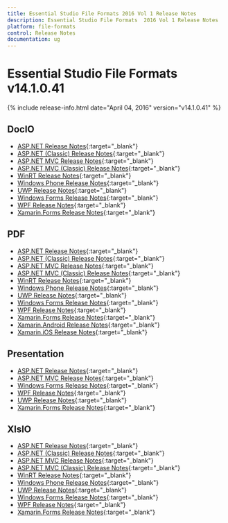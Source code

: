 ```yaml
---
title: Essential Studio File Formats 2016 Vol 1 Release Notes
description: Essential Studio File Formats  2016 Vol 1 Release Notes
platform: file-formats
control: Release Notes
documentation: ug
---
```


# Essential Studio File Formats v14.1.0.41

{% include release-info.html date="April 04, 2016" version="v14.1.0.41" %} 

## DocIO

* [ASP.NET Release Notes](/aspnet/release-notes/v14.1.0.41#docio){:target="_blank"}
* [ASP.NET (Classic) Release Notes](/aspnet-classic/release-notes/v14.1.0.41#docio){:target="_blank"}
* [ASP.NET MVC Release Notes](/aspnetmvc/release-notes/v14.1.0.41#docio){:target="_blank"}
* [ASP.NET MVC (Classic) Release Notes](/aspnetmvc-classic/release-notes/v14.1.0.41#docio){:target="_blank"}
* [WinRT Release Notes](/winrt/release-notes/v14.1.0.41#docio){:target="_blank"}
* [Windows Phone Release Notes](/wp8/release-notes/wp-winrt/v14.1.0.41#docio){:target="_blank"}
* [UWP Release Notes](/uwp/release-notes/v14.1.0.41#docio){:target="_blank"}
* [Windows Forms Release Notes](/windowsforms/release-notes/v14.1.0.41#docio){:target="_blank"}
* [WPF Release Notes](/wpf/release-notes/v14.1.0.41#docio){:target="_blank"}
* [Xamarin.Forms Release Notes](/xamarin/release-notes/v14.1.0.41#docio){:target="_blank"}

## PDF

* [ASP.NET Release Notes](/aspnet/release-notes/v14.1.0.41#pdf){:target="_blank"}
* [ASP.NET (Classic) Release Notes](/aspnet-classic/release-notes/v14.1.0.41#pdf){:target="_blank"}
* [ASP.NET MVC Release Notes](/aspnetmvc/release-notes/v14.1.0.41#pdf){:target="_blank"}
* [ASP.NET MVC (Classic) Release Notes](/aspnetmvc-classic/release-notes/v14.1.0.41#pdf){:target="_blank"}
* [WinRT Release Notes](/winrt/release-notes/v14.1.0.41#pdf){:target="_blank"}
* [Windows Phone Release Notes](/wp8/release-notes/wp-winrt/v14.1.0.41#pdf){:target="_blank"}
* [UWP Release Notes](/uwp/release-notes/v14.1.0.41#pdf){:target="_blank"}
* [Windows Forms Release Notes](/windowsforms/release-notes/v14.1.0.41#pdf){:target="_blank"}
* [WPF Release Notes](/wpf/release-notes/v14.1.0.41#pdf){:target="_blank"}
* [Xamarin.Forms Release Notes](/xamarin/release-notes/xamarin-forms/v14.1.0.41#pdf){:target="_blank"}
* [Xamarin.Android Release Notes](/xamarin-android/release-notes/v14.1.0.41#pdf){:target="_blank"}
* [Xamarin.iOS Release Notes](/xamarin-ios/release-notes/v14.1.0.41#pdf){:target="_blank"}

## Presentation

* [ASP.NET Release Notes](/aspnet/release-notes/v14.1.0.41#presentation){:target="_blank"}
* [ASP.NET MVC Release Notes](/aspnetmvc/release-notes/v14.1.0.41#presentation){:target="_blank"}
* [Windows Forms Release Notes](/windowsforms/release-notes/v14.1.0.41#presentation){:target="_blank"}
* [WPF Release Notes](/wpf/release-notes/v14.1.0.41#presentation){:target="_blank"}
* [UWP Release Notes](/uwp/release-notes/v14.1.0.41#presentation){:target="_blank"}
* [Xamarin.Forms Release Notes](/xamarin/release-notes/v14.1.0.41#presentation){:target="_blank"}

## XlsIO

* [ASP.NET Release Notes](/aspnet/release-notes/v14.1.0.41#xlsio){:target="_blank"}
* [ASP.NET (Classic) Release Notes](/aspnet-classic/release-notes/v14.1.0.41#xlsio){:target="_blank"}
* [ASP.NET MVC Release Notes](/aspnetmvc/release-notes/v14.1.0.41#xlsio){:target="_blank"}
* [ASP.NET MVC (Classic) Release Notes](/aspnetmvc-classic/release-notes/v14.1.0.41#xlsio){:target="_blank"}
* [WinRT Release Notes](/winrt/release-notes/v14.1.0.41#xlsio){:target="_blank"}
* [Windows Phone Release Notes](/wp8/release-notes/wp-winrt/v14.1.0.41#xlsio){:target="_blank"}
* [UWP Release Notes](/uwp/release-notes/v14.1.0.41#xlsio){:target="_blank"}
* [Windows Forms Release Notes](/windowsforms/release-notes/v14.1.0.41#xlsio){:target="_blank"}
* [WPF Release Notes](/wpf/release-notes/v14.1.0.41#xlsio){:target="_blank"}
* [Xamarin.Forms Release Notes](/xamarin/release-notes/v14.1.0.41#xlsio){:target="_blank"}
